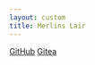 ```yaml
---
layout: custom
title: Merlins Lair
---
```


<div class="link-wrapper">
  <a href="https://github.com/merlins-lair">GitHub</a>
  <a href="https://git.merlinslair.net/">Gitea</a>
</div>
